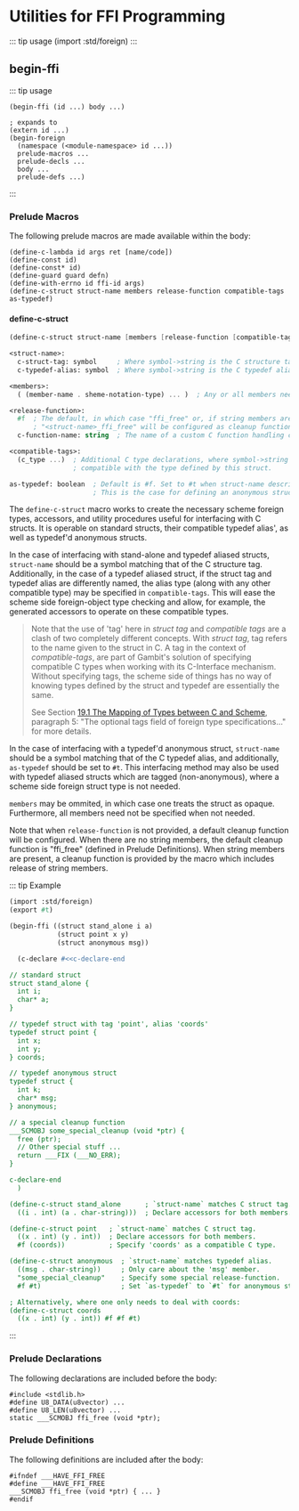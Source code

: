 # Utilities for FFI Programming

::: tip usage
(import :std/foreign)
:::

## begin-ffi
::: tip usage
```
(begin-ffi (id ...) body ...)

; expands to
(extern id ...)
(begin-foreign
  (namespace (<module-namespace> id ...))
  prelude-macros ...
  prelude-decls ...
  body ...
  prelude-defs ...)
```
:::

### Prelude Macros

The following prelude macros are made available within the body:
```
(define-c-lambda id args ret [name/code])
(define-const id)
(define-const* id)
(define-guard guard defn)
(define-with-errno id ffi-id args)
(define-c-struct struct-name members release-function compatible-tags as-typedef)
```

#### define-c-struct

```scheme
(define-c-struct struct-name [members [release-function [compatible-tags [as-typedef]]]])

<struct-name>:
  c-struct-tag: symbol     ; Where symbol->string is the C structure tag
  c-typedef-alias: symbol  ; Where symbol->string is the C typedef alias (with as-typedef = #t)

<members>:
  ( (member-name . sheme-notation-type) ... )  ; Any or all members need not be specified.

<release-function>:
  #f  ; The default, in which case "ffi_free" or, if string members are present,
      ; "<struct-name>_ffi_free" will be configured as cleanup function called by the gc.
  c-function-name: string  ; The name of a custom C function handling cleanup.

<compatible-tags>:
  (c_type ...)  ; Additional C type declarations, where symbol->string is a C type
                ; compatible with the type defined by this struct.

as-typedef: boolean  ; Default is #f. Set to #t when struct-name describes a typedef alias.
                     ; This is the case for defining an anonymous struct via a typedef.
```
The `define-c-struct` macro works to create the necessary scheme foreign types, accessors,
and utility procedures useful for interfacing with C structs. It is operable on standard
structs, their compatible typedef alias', as well as typedef'd anonymous structs.

In the case of interfacing with stand-alone and typedef aliased structs, `struct-name`
should be a symbol matching that of the C structure tag. Additionally, in the case of a
typedef aliased struct, if the struct tag and typedef alias are differently named, the
alias type (along with any other compatible type) may be specified in `compatible-tags`.
This will ease the scheme side foreign-object type checking and allow, for example, the
generated accessors to operate on these compatible types.

> Note that the use of 'tag' here in *struct tag* and *compatible tags* are a
> clash of two completely different concepts. With *struct tag*, tag refers to the name
> given to the struct in C. A tag in the context of *compatible-tags*, are part of Gambit's
> solution of specifying compatible C types when working with its C-Interface mechanism.
> Without specifying tags, the scheme side of things has no way of knowing types defined
> by the struct and typedef are essentially the same.
>
> See Section [19.1 The Mapping of Types between C and Scheme](https://www.iro.umontreal.ca/~gambit/doc/gambit.html#mapping-of-types),
> paragraph 5: "The optional tags field of foreign type specifications..." for more details.

In the case of interfacing with a typedef'd anonymous struct, `struct-name` should be a
symbol matching that of the C typedef alias, and additionally, `as-typedef` should be set
to `#t`. This interfacing method may also be used with typedef aliased structs which are
tagged (non-anonymous), where a scheme side foreign struct type is not needed.

`members` may be ommited, in which case one treats the struct as opaque. Furthermore, all
members need not be specified when not needed.

Note that when `release-function` is not provided, a default cleanup function will be
configured. When there are no string members, the default cleanup function is "ffi_free"
(defined in Prelude Definitions). When string members are present, a cleanup function is
provided by the macro which includes release of string members.

::: tip Example
```scheme
(import :std/foreign)
(export #t)

(begin-ffi ((struct stand_alone i a)
            (struct point x y)
            (struct anonymous msg))

  (c-declare #<<c-declare-end

// standard struct
struct stand_alone {
  int i;
  char* a;
}

// typedef struct with tag 'point', alias 'coords'
typedef struct point {
  int x;
  int y;
} coords;

// typedef anonymous struct
typedef struct {
  int k;
  char* msg;
} anonymous;

// a special cleanup function
___SCMOBJ some_special_cleanup (void *ptr) {
  free (ptr);
  // Other special stuff ...
  return ___FIX (___NO_ERR);
}

c-declare-end
  )

(define-c-struct stand_alone      ; `struct-name` matches C struct tag.
  ((i . int) (a . char-string)))  ; Declare accessors for both members.

(define-c-struct point   ; `struct-name` matches C struct tag.
  ((x . int) (y . int))  ; Declare accessors for both members.
  #f (coords))           ; Specify 'coords' as a compatible C type.

(define-c-struct anonymous  ; `struct-name` matches typedef alias.
  ((msg . char-string))     ; Only care about the 'msg' member.
  "some_special_cleanup"    ; Specify some special release-function.
  #f #t)                    ; Set `as-typedef` to `#t` for anonymous struct.

; Alternatively, where one only needs to deal with coords:
(define-c-struct coords
  ((x . int) (y . int)) #f #f #t)
```
:::



### Prelude Declarations

The following declarations are included before the body:
```
#include <stdlib.h>
#define U8_DATA(u8vector) ...
#define U8_LEN(u8vector) ...
static ___SCMOBJ ffi_free (void *ptr);
```

### Prelude Definitions

The following definitions are included after the body:
```
#ifndef ___HAVE_FFI_FREE
#define ___HAVE_FFI_FREE
___SCMOBJ ffi_free (void *ptr) { ... }
#endif
```

